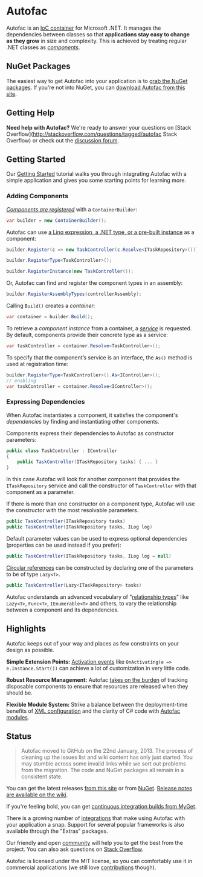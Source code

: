 # Autofac

Autofac is an [IoC container](http://martinfowler.com/articles/injection.html) for Microsoft .NET. It manages the dependencies between classes so that **applications stay easy to change as they grow** in size and complexity. This is achieved by treating regular .NET classes as *[components](https://github.com/autofac/Autofac/wiki/Domain-Model)*.


## NuGet Packages

The easiest way to get Autofac into your application is to [grab the NuGet packages](https://github.com/autofac/Autofac/wiki/Nu-Get-Packages). If you're not into NuGet, you can [download Autofac from this site](https://code.google.com/p/autofac/downloads/list).

## Getting Help

**Need help with Autofac?** We're ready to answer your questions on [Stack Overflow](http://stackoverflow.com/questions/tagged/autofac Stack Overflow) or check out the [discussion forum](https://groups.google.com/forum/#forum/autofac).

## Getting Started

Our [Getting Started](https://github.com/autofac/Autofac/wiki/Getting-Started) tutorial walks you through integrating Autofac with a simple application and gives you some starting points for learning more.

### Adding Components

_[Components are registered](https://github.com/autofac/Autofac/wiki/Component-Creation)_ with a `ContainerBuilder`:

```C#
var builder = new ContainerBuilder();
```

Autofac can use [a Linq expression, a .NET type, or a pre-built instance](https://github.com/autofac/Autofac/wiki/Component-Creation) as a component:

```C#
builder.Register(c => new TaskController(c.Resolve<ITaskRepository>()));

builder.RegisterType<TaskController>();

builder.RegisterInstance(new TaskController());
```

Or, Autofac can find and register the component types in an assembly:

```C#
builder.RegisterAssemblyTypes(controllerAssembly);
```

Calling `Build()` creates a _container_:

```C#
var container = builder.Build();
```

To retrieve a _component instance_ from a container, a _[service](https://github.com/autofac/Autofac/wiki/Domain-Model)_ is requested. By default, components provide their concrete type as a service:

```C#
var taskController = container.Resolve<TaskController>();
```

To specify that the component’s service is an interface, the `As()` method is used at registration time:

```C#
builder.RegisterType<TaskController>().As<IController>();
// enabling
var taskController = container.Resolve<IController>();
```

### Expressing Dependencies

When Autofac instantiates a component, it satisfies the component's _dependencies_ by finding and instantiating other components.

Components express their dependencies to Autofac as constructor parameters:

```C#
public class TaskController : IController
{
    public TaskController(ITaskRepository tasks) { ... }
}
```

In this case Autofac will look for another component that provides the `ITaskRepository` service and call the constructor of `TaskController` with that component as a parameter.

If there is more than one constructor on a component type, Autofac will use the constructor with the most resolvable parameters.

```C#
public TaskController(ITaskRepository tasks)
public TaskController(ITaskRepository tasks, ILog log)
```

Default parameter values can be used to express optional dependencies (properties can be used instead if you prefer):

```C#
public TaskController(ITaskRepository tasks, ILog log = null)
```

[Circular references](https://github.com/autofac/Autofac/wiki/Circular-Dependencies) can be constructed by declaring one of the parameters to be of type `Lazy<T>`.

```C#
public TaskController(Lazy<ITaskRepository> tasks)
```

Autofac understands an advanced vocabulary of "[relationship types](https://github.com/autofac/Autofac/wiki/Relationship-Types)" like `Lazy<T>`, `Func<T>`, `IEnumerable<T>` and others, to vary the relationship between a component and its dependencies.

## Highlights

Autofac keeps out of your way and places as few constraints on your design as possible.

**Simple Extension Points:** [Activation events](https://github.com/autofac/Autofac/wiki/Lifetime-Events) like `OnActivating(e => e.Instance.Start())` can achieve a lot of customization in very little code.

**Robust Resource Management:** Autofac [takes on the burden](https://github.com/autofac/Autofac/wiki/Deterministic-Disposal) of tracking disposable components to ensure that resources are released when they should be.

**Flexible Module System:** Strike a balance between the deployment-time benefits of [XML configuration](https://github.com/autofac/Autofac/wiki/Xml-Configuration) and the clarity of C# code with [Autofac modules](https://github.com/autofac/Autofac/wiki/Structuring-With-Modules).

## Status

> Autofac moved to GitHub on the 22nd January, 2013. The process of cleaning up the issues list and wiki content has only just started. You may stumble across some invalid links while we sort out problems from the migration. The code and NuGet packages all remain in a consistent state.

You can get the latest releases [from this site](https://code.google.com/p/autofac/downloads/list) or from [NuGet](https://www.nuget.org/packages?q=Author%3A%22Autofac+Contributors%22+Owner%3A%22alexmg%22+Autofac*). [Release notes are available on the wiki](https://github.com/autofac/Autofac/wiki/Release-Notes).

If you're feeling bold, you can get [continuous integration builds from MyGet](https://www.myget.org/gallery/autofac).

There is a growing number of [integrations](https://github.com/autofac/Autofac/wiki/Integration) that make using Autofac with your application a snap. Support for several popular frameworks is also available through the "Extras" packages.

Our friendly and open [community](http://groups.google.com/group/autofac) will help you to get the best from the project. You can also ask questions on [Stack Overflow](http://stackoverflow.com/questions/tagged/autofac).

Autofac is licensed under the MIT license, so you can comfortably use it in commercial applications (we still love [contributions](https://github.com/autofac/Autofac/wiki/Contribution-Guidelines) though).

